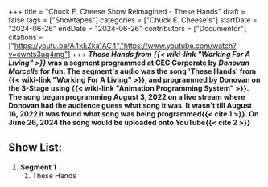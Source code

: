+++
title = "Chuck E. Cheese Show Reimagined - These Hands"
draft = false
tags = ["Showtapes"]
categories = ["Chuck E. Cheese's"]
startDate = "2024-06-26"
endDate = "2024-06-26"
contributors = ["Documentor"]
citations = ["https://youtu.be/A4kEZka1AC4","https://www.youtube.com/watch?v=cwnts3uq4mg"]
+++
***These Hands from {{< wiki-link "Working For A Living" >}}* was a segment programmed at CEC Corporate by *Donovan Marcelle* for fun.
The segment's audio was the song 'These Hands' from {{< wiki-link "Working For A Living" >}}, and programmed by Donovan on the 3-Stage using {{< wiki-link "Animation Programming System" >}}. The song began programming August 3, 2022 on a live stream where Donovan had the audience guess what song it was. It wasn't till August 16, 2022 it was found what song was being programmed{{< cite 1 >}}. On June 26, 2024 the song would be uploaded onto YouTube{{< cite 2 >}}**

## Show List:

1.  **Segment** **1**
    1.  These Hands
